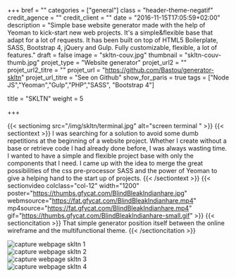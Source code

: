 +++
bref = ""
categories = ["general"]
class = "header-theme-negatif"
credit_agence = ""
credit_client = ""
date = "2016-11-15T17:05:59+02:00"
description = "Simple base website generator made with the help of Yeoman to kick-start new web projects. It's a simple&flexible base that adapt for a lot of requests. It has been built on top of HTML5 Boilerplate, SASS, Bootstrap 4, jQuery and Gulp. Fully customizable, flexible, a lot of features."
draft = false
image = "skltn-couv.jpg"
thumbnail = "skltn-couv-thumb.jpg"
projet_type = "Website generator"
projet_url2 = ""
projet_url2_titre = ""
projet_url = "https://github.com/Bastou/generator-skltn"
projet_url_titre = "See on Github"
show_for_paris = true
tags = ["Node JS","Yeoman","Gulp","PHP","SASS", "Bootstrap 4"]

title = "SKLTN"
weight = 5

+++

{{< sectionimg src="/img/skltn/terminal.jpg" alt="screen terminal " >}}
{{< sectiontext >}}
    I was searching for a solution to avoid some dumb repetitions at the beginning of a website project. Whether I create without a base or retrieve code I had already done before, I was always wasting time. I wanted to have a simple and flexible project base with only the components that I need. I came up with the idea to merge the great possibilities of the css pre-processor SASS and the power of Yeoman to give a helping hand to the start up of projects.
{{< /sectiontext >}}
{{< sectionvideo colclass="col-12" width="1200" poster="https://thumbs.gfycat.com/BlindBleakIndianhare.jpg" webmsource="https://fat.gfycat.com/BlindBleakIndianhare.mp4" mp4source="https://fat.gfycat.com/BlindBleakIndianhare.mp4" gif="https://thumbs.gfycat.com/BlindBleakIndianhare-small.gif" >}}
{{< sectioncitation >}}
That simple generator position itself between the online wireframe and the multifunctional theme.
{{< /sectioncitation >}}
<section class="section container">
    <div class="row">
        <div class="col-sm-6">
            <img src="/img/skltn/capture-skltn.33.04.jpg" alt="capture webpage skltn 1" class="img-fluid img-2x" />
        </div><!-- /.col-6 -->
        <div class="col-sm-6">
            <img src="/img/skltn/capture-skltn.33.58.jpg" alt="capture webpage skltn 2" class="img-fluid img-2x" />
        </div><!-- /.col-6 -->
        <div class="col-sm-6">
            <img src="/img/skltn/capture-skltn.36.58.jpg" alt="capture webpage skltn 3" class="img-fluid img-2x" />
        </div><!-- /.col-6 -->
        <div class="col-sm-6">
            <img src="/img/skltn/capture-skltn.39.27.jpg" alt="capture webpage skltn 4" class="img-fluid img-2x" />
        </div><!-- /.col-6 -->
    </div><!-- /.row -->
</section>